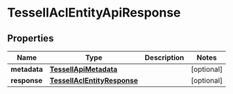

# TessellAclEntityApiResponse


## Properties

Name | Type | Description | Notes
------------ | ------------- | ------------- | -------------
**metadata** | [**TessellApiMetadata**](TessellApiMetadata.md) |  |  [optional]
**response** | [**TessellAclEntityResponse**](TessellAclEntityResponse.md) |  |  [optional]



